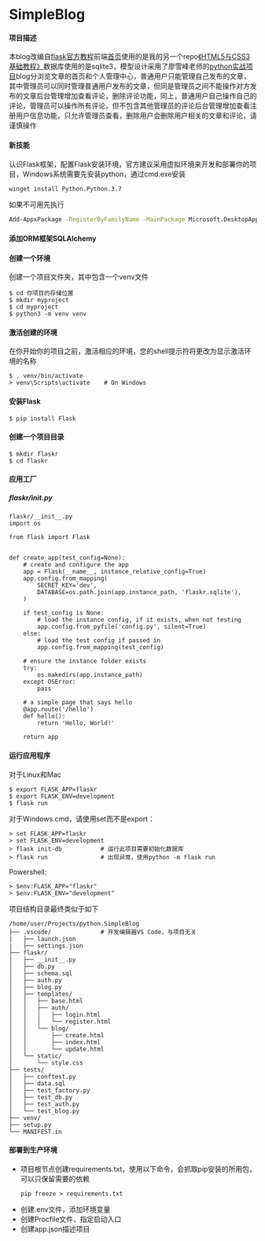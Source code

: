 # SimpleBlog
#### 项目描述
本blog改编自[flask官方教程](https://flask.palletsprojects.com/en/1.1.x/tutorial/#tutorial)前端[首页](https://github.com/sgal008/web.html-and-css-visual-quickstart-guide/blob/master/chapter-12/finished-page.html)使用的是我的另一个repo[《HTML5与CSS3基础教程》](https://github.com/sgal008/web.html-and-css-visual-quickstart-guide)数据库使用的是sqlite3，模型设计采用了廖雪峰老师的[python实战项目](https://www.liaoxuefeng.com/wiki/1016959663602400/1018490658464544)blog分浏览文章的首页和个人管理中心，普通用户只能管理自己发布的文章，其中管理员可以同时管理普通用户发布的文章，但同是管理员之间不能操作对方发布的文章后台管理增加查看评论，删除评论功能，同上，普通用户自己操作自己的评论，管理员可以操作所有评论，但不包含其他管理员的评论后台管理增加查看注册用户信息功能，只允许管理员查看，删除用户会删除用户相关的文章和评论，请谨慎操作
#### 新技能
认识Flask框架，配置Flask安装环境，官方建议采用虚拟环境来开发和部署你的项目，Windows系统需要先安装python，通过cmd.exe安装
```bash
winget install Python.Python.3.7
```
如果不可用先执行
```bash
Add-AppxPackage -RegisterByFamilyName -MainPackage Microsoft.DesktopAppInstaller_8wekyb3d8bbwe
```
#### 添加ORM框架SQLAlchemy

#### 创建一个环境
创建一个项目文件夹，其中包含一个venv文件
```
$ cd 你项目的存储位置
$ mkdir myproject
$ cd myproject
$ python3 -m venv venv
```
#### 激活创建的环境
在你开始你的项目之前，激活相应的环境，您的shell提示符将更改为显示激活环境的名称
```
$ . venv/bin/activate
> venv\Scripts\activate    # On Windows
```
#### 安装Flask
```
$ pip install Flask
```
#### 创建一个项目目录
```
$ mkdir flaskr
$ cd flaskr
```
#### 应用工厂
##### flaskr/_init_.py
```
flaskr/__init__.py
import os

from flask import Flask


def create_app(test_config=None):
    # create and configure the app
    app = Flask(__name__, instance_relative_config=True)
    app.config.from_mapping(
        SECRET_KEY='dev',
        DATABASE=os.path.join(app.instance_path, 'flaskr.sqlite'),
    )

    if test_config is None:
        # load the instance config, if it exists, when not testing
        app.config.from_pyfile('config.py', silent=True)
    else:
        # load the test config if passed in
        app.config.from_mapping(test_config)

    # ensure the instance folder exists
    try:
        os.makedirs(app.instance_path)
    except OSError:
        pass

    # a simple page that says hello
    @app.route('/hello')
    def hello():
        return 'Hello, World!'

    return app
```
#### 运行应用程序
对于Linux和Mac
```
$ export FLASK_APP=flaskr
$ export FLASK_ENV=development
$ flask run
```
对于Windows cmd，请使用set而不是export：
```
> set FLASK_APP=flaskr
> set FLASK_ENV=development
> flask init-db           # 运行此项目需要初始化数据库
> flask run               # 出现异常，使用python -m flask run
```

Powershell:
```
> $env:FLASK_APP="flaskr"
> $env:FLASK_ENV="development"
```

项目结构目录最终类似于如下
```
/home/user/Projects/python.SimpleBlog
├── .vscode/              # 开发编辑器VS Code，与项目无关
|   ├── launch.json
|   ├── settings.json
├── flaskr/
│   ├── __init__.py
│   ├── db.py
│   ├── schema.sql
│   ├── auth.py
│   ├── blog.py
│   ├── templates/
│   │   ├── base.html
│   │   ├── auth/
│   │   │   ├── login.html
│   │   │   └── register.html
│   │   └── blog/
│   │       ├── create.html
│   │       ├── index.html
│   │       └── update.html
│   └── static/
│       └── style.css
├── tests/
│   ├── conftest.py
│   ├── data.sql
│   ├── test_factory.py
│   ├── test_db.py
│   ├── test_auth.py
│   └── test_blog.py
├── venv/
├── setup.py
└── MANIFEST.in
```
#### 部署到生产环境
* 项目根节点创建requirements.txt，使用以下命令，会抓取pip安装的所用包，可以只保留需要的依赖
    ```
    pip freeze > requirements.txt
    ```
* 创建.env文件，添加环境变量
* 创建Procfile文件，指定启动入口
* 创建app.json描述项目
